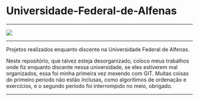 # Universidade-Federal-de-Alfenas

--------------------------------------------------------------------------------------------------------------------

<img src="https://www.unifal-mg.edu.br/portal/wp-content/uploads/sites/52/2022/06/logo_background.png"/> 

--------------------------------------------------------------------------------------------------------------------

Projetos realizados enquanto discente na Universidade Federal de Alfenas.

Neste repositório, que talvez esteja desorganizado, coloco meus trabalhos onde fiz enquanto discente nessa universidade, se eles estiverem mal organizados, essa foi minha primeira vez mexendo com GIT.
Muitas coisas do primeiro período não estão inclusas, como algoritimos de ordenação e exercícios, e o segundo período foi interrompido no meio, obrigado.

--------------------------------------------------------------------------------------------------------------------
